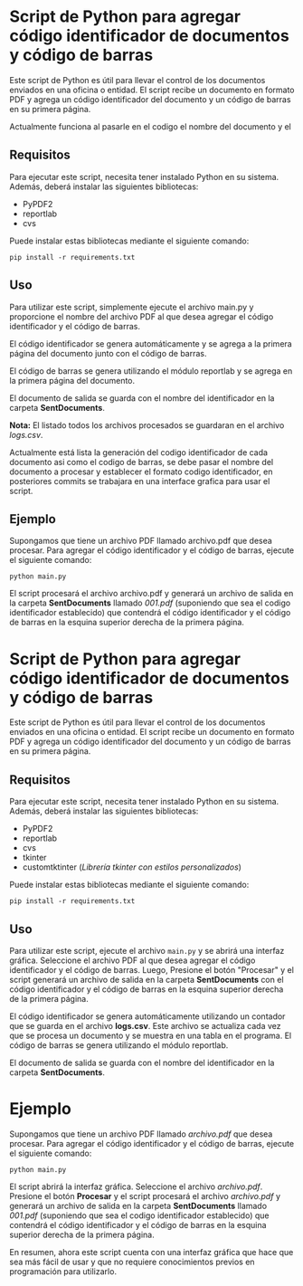 # Script de Python para agregar código identificador de documentos y código de barras

Este script de Python es útil para llevar el control de los documentos enviados en una oficina o entidad. El script recibe un documento en formato PDF y agrega un código identificador del documento y un código de barras en su primera página.

Actualmente funciona al pasarle en el codigo el nombre del documento y el 

## Requisitos

Para ejecutar este script, necesita tener instalado Python en su sistema. Además, deberá instalar las siguientes bibliotecas:

- PyPDF2
- reportlab
- cvs

Puede instalar estas bibliotecas mediante el siguiente comando:

`pip install -r requirements.txt`

## Uso

Para utilizar este script, simplemente ejecute el archivo main.py y proporcione el nombre del archivo PDF al que desea agregar el código identificador y el código de barras.

El código identificador se genera automáticamente y se agrega a la primera página del documento junto con el código de barras.

El código de barras se genera utilizando el módulo reportlab y se agrega en la primera página del documento.

El documento de salida se guarda con el nombre del identificador en la carpeta **SentDocuments**.

**Nota:** El listado todos los archivos procesados se guardaran en el archivo *logs.csv*.

Actualmente está lista la generación del codigo identificador de cada documento asi como el codigo de barras, se debe pasar el nombre del documento a procesar y establecer el formato codigo identificador, en posteriores commits se trabajara en una interface grafica para usar el script.

## Ejemplo

Supongamos que tiene un archivo PDF llamado archivo.pdf que desea procesar. Para agregar el código identificador y el código de barras, ejecute el siguiente comando:

`python main.py`

El script procesará el archivo archivo.pdf y generará un archivo de salida en la carpeta **SentDocuments** llamado *001.pdf* (suponiendo que sea el codigo identificador establecido) que contendrá el código identificador y el código de barras en la esquina superior derecha de la primera página.


# Script de Python para agregar código identificador de documentos y código de barras

Este script de Python es útil para llevar el control de los documentos enviados en una oficina o entidad. El script recibe un documento en formato PDF y agrega un código identificador del documento y un código de barras en su primera página.

## Requisitos

Para ejecutar este script, necesita tener instalado Python en su sistema. Además, deberá instalar las siguientes bibliotecas:

- PyPDF2
- reportlab
- cvs
- tkinter
- customtktinter (*Librería tkinter con estilos personalizados*)

Puede instalar estas bibliotecas mediante el siguiente comando:

`pip install -r requirements.txt`

## Uso

Para utilizar este script, ejecute el archivo `main.py` y se abrirá una interfaz gráfica. Seleccione el archivo PDF al que desea agregar el código identificador y el código de barras. Luego, Presione el botón "Procesar" y el script generará un archivo de salida en la carpeta **SentDocuments** con el código identificador y el código de barras en la esquina superior derecha de la primera página.

El código identificador se genera automáticamente utilizando un contador que se guarda en el archivo **logs.csv**. Este archivo se actualiza cada vez que se procesa un documento y se muestra en una tabla en el programa. El código de barras se genera utilizando el módulo reportlab.

El documento de salida se guarda con el nombre del identificador en la carpeta **SentDocuments**.

# Ejemplo

Supongamos que tiene un archivo PDF llamado *archivo.pdf* que desea procesar. Para agregar el código identificador y el código de barras, ejecute el siguiente comando:

`python main.py`

El script abrirá la interfaz gráfica. Seleccione el archivo *archivo.pdf*. Presione el botón **Procesar** y el script procesará el archivo *archivo.pdf* y generará un archivo de salida en la carpeta **SentDocuments** llamado *001.pdf* (suponiendo que sea el codigo identificador establecido) que contendrá el código identificador y el código de barras en la esquina superior derecha de la primera página.

En resumen, ahora este script cuenta con una interfaz gráfica que hace que sea más fácil de usar y que no requiere conocimientos previos en programación para utilizarlo.